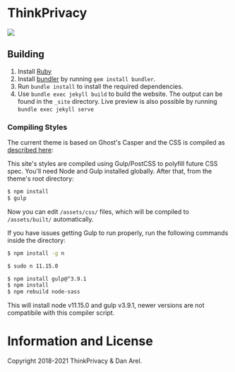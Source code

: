 # ThinkPrivacy

[![](https://img.shields.io/badge/Made%20With-Jekyll-green.svg)](https://jekyllrb.com/)


## Building

1. Install [Ruby](https://www.ruby-lang.org/en/documentation/installation/)
1. Install [bundler](https://bundler.ch/) by running `gem install bundler`.
1. Run `bundle install` to install the required dependencies.
1. Use `bundle exec jekyll build` to build the website. The output can be found in the `_site` directory.  Live preview is also possible by running `bundle exec jekyll serve`

### Compiling Styles

The current theme is based on Ghost's Casper and the CSS is compiled as [described here](https://github.com/tryghost/casper#development):

This site's styles are compiled using Gulp/PostCSS to polyfill future CSS spec. You'll need Node and Gulp installed globally. After that, from the theme's root directory:

```bash
$ npm install
$ gulp
```

Now you can edit `/assets/css/` files, which will be compiled to `/assets/built/` automatically.

If you have issues getting Gulp to run properly, run the following commands inside the directory:

```bash
$ npm install -g n

$ sudo n 11.15.0

$ npm install gulp@^3.9.1
$ npm install 
$ npm rebuild node-sass
```

This will install node v11.15.0 and gulp v3.9.1, newer versions are not compatibile with this compiler script. 

# Information and License

Copyright 2018-2021 ThinkPrivacy & Dan Arel.